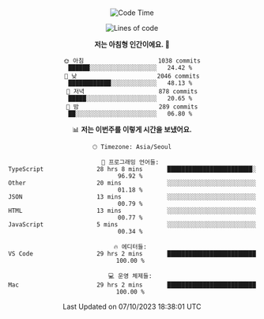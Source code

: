 <div align="center">

<br />

 <!--START_SECTION:waka-->
![Code Time](http://img.shields.io/badge/Code%20Time-1%2C369%20hrs%2053%20mins-blue)

![Lines of code](https://img.shields.io/badge/%EC%A0%80%EB%8A%94%20%EC%97%AC%ED%83%9C%EA%B9%8C%EC%A7%80%20-3.2%20million%20%EC%A4%84%EC%9D%98%20%EC%BD%94%EB%93%9C%EB%A5%BC%20%EC%9E%91%EC%84%B1%ED%96%88%EC%96%B4%EC%9A%94.-blue)

**저는 아침형 인간이에요. 🐤** 

```text
🌞 아침                     1038 commits        ██████░░░░░░░░░░░░░░░░░░░   24.42 % 
🌆 낮　                     2046 commits        ████████████░░░░░░░░░░░░░   48.13 % 
🌃 저녁                     878 commits         █████░░░░░░░░░░░░░░░░░░░░   20.65 % 
🌙 밤　                     289 commits         ██░░░░░░░░░░░░░░░░░░░░░░░   06.80 % 
```


📊 **저는 이번주를 이렇게 시간을 보냈어요.** 

```text
🕑︎ Timezone: Asia/Seoul

💬 프로그래밍 언어들: 
TypeScript               28 hrs 8 mins       ████████████████████████░   96.92 % 
Other                    20 mins             ░░░░░░░░░░░░░░░░░░░░░░░░░   01.18 % 
JSON                     13 mins             ░░░░░░░░░░░░░░░░░░░░░░░░░   00.79 % 
HTML                     13 mins             ░░░░░░░░░░░░░░░░░░░░░░░░░   00.77 % 
JavaScript               5 mins              ░░░░░░░░░░░░░░░░░░░░░░░░░   00.34 % 

🔥 에디터들: 
VS Code                  29 hrs 2 mins       █████████████████████████   100.00 % 

💻 운영 체제들: 
Mac                      29 hrs 2 mins       █████████████████████████   100.00 % 
```


 Last Updated on 07/10/2023 18:38:01 UTC
<!--END_SECTION:waka-->

</div>
